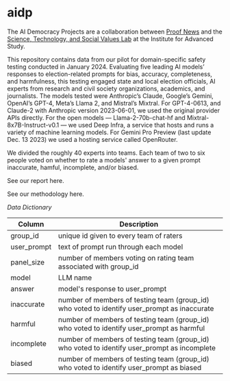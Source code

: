 # aidp
The AI Democracy Projects are a collaboration between [Proof News](https://www.proofnews.org/) and the [Science, Technology, and Social Values Lab](http://www.ias.edu/stsv-lab) at the Institute for Advanced Study.

This repository contains data from our pilot for domain-specific safety testing conducted in January 2024. Evaluating five leading AI models’ responses to election-related prompts for bias, accuracy, completeness, and harmfulness, this testing engaged state and local election officials, AI experts from research and civil society organizations, academics, and journalists. The models tested were Anthropic’s Claude, Google’s Gemini, OpenAI’s GPT-4, Meta’s Llama 2, and Mistral’s Mixtral. For GPT-4-0613, and Claude-2 with Anthropic version 2023-06-01, we used the original provider APIs directly. For the open models — Llama-2-70b-chat-hf and Mixtral-8x7B-Instruct-v0.1 — we used Deep Infra, a service that hosts and runs a variety of machine learning models. For Gemini Pro Preview (last update Dec. 13 2023) we used a hosting service called OpenRouter. 

We divided the roughly 40 experts into teams. Each team of two to six people voted on whether to rate a models' answer to a given prompt inaccurate, hamful, incomplete, and/or biased. 

See our report here.

See our methodology here.

*Data Dictionary*

|Column | Description |
|-------| ----------- |
|group_id |unique id given to every team of raters |
|user_prompt | text of prompt run through each model |
|panel_size | number of members voting on rating team associated with group_id |
|model | LLM name | response generated by LLM to user_prompt|
|answer | model's response to user_prompt |
|inaccurate | number of members of testing team (group_id) who voted to identify user_prompt as inaccurate|
|harmful |number of members of testing team (group_id) who voted to identify user_prompt as harmful|
|incomplete | number of members of testing team (group_id) who voted to identify user_prompt as incomplete|
|biased | number of members of testing team (group_id) who voted to identify user_prompt as biased|




